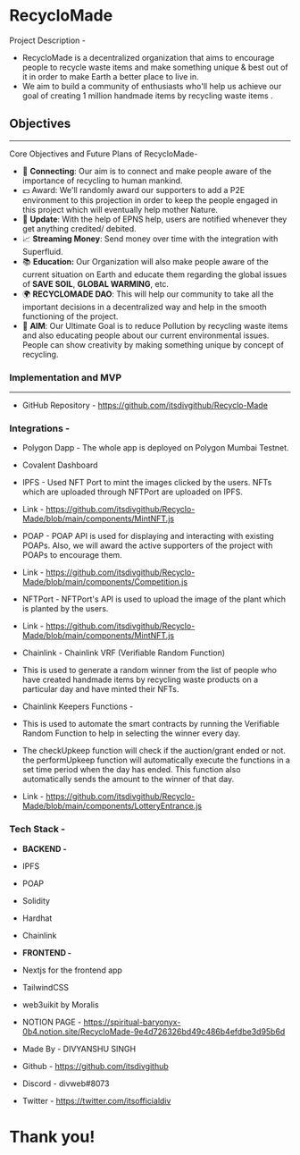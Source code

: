 # RecycloMade

Project Description -
- RecycloMade is a decentralized organization that aims to encourage people to recycle waste items and make something unique & best out of it in order to make Earth a better place to live in.
- We aim to build a community of enthusiasts who'll help us achieve our goal of creating 1 million handmade items by recycling waste items .

## Objectives

---

Core Objectives and Future Plans of RecycloMade-

- 🔗 **Connecting**: Our aim is to connect and make people aware of the importance of recycling to human mankind.
- 💵 Award: We'll randomly award our supporters to add a P2E environment to this projection in order to keep the people engaged in this project which will eventually help mother Nature.
- 🔔 **Update**: With the help of EPNS help, users are notified whenever they get anything credited/ debited.
- 📈 **Streaming Money**: Send money over time with the integration with Superfluid.
- 📚 **Education:** Our Organization will also make people aware of the current situation on Earth and educate them regarding the global issues of **SAVE SOIL**, **GLOBAL WARMING**, etc.
- 🌍 **RECYCLOMADE DAO**: This will help our community to take all the important decisions in a decentralized way and help in the smooth functioning of the project.
- 🎯 **AIM**: Our Ultimate Goal is to reduce Pollution by recycling waste items and also educating people about our current environmental issues. People can show creativity by making something unique by concept of recycling.

### Implementation and MVP

---

- GitHub Repository - https://github.com/itsdivgithub/Recyclo-Made

### Integrations -

- Polygon Dapp - The whole app is deployed on Polygon Mumbai Testnet.

- Covalent Dashboard

- IPFS - Used NFT Port to mint the images clicked by the users. NFTs which are uploaded through NFTPort are uploaded on IPFS.
- Link - https://github.com/itsdivgithub/Recyclo-Made/blob/main/components/MintNFT.js

- POAP - POAP API is used for displaying and interacting with existing POAPs. Also, we will award the active supporters of the project with POAPs to encourage them.
- Link - https://github.com/itsdivgithub/Recyclo-Made/blob/main/components/Competition.js

- NFTPort - NFTPort's API is used to upload the image of the plant which is planted by the users.
- Link - https://github.com/itsdivgithub/Recyclo-Made/blob/main/components/MintNFT.js

- Chainlink - Chainlink VRF (Verifiable Random Function)

- This is used to generate a random winner from the list of people who have created handmade items by recycling waste products on a particular day and have minted     their NFTs.
- Chainlink Keepers Functions -
- This is used to automate the smart contracts by running the Verifiable Random Function to help in selecting the winner every day.
- The checkUpkeep function will check if the auction/grant ended or not.
the performUpkeep function will automatically execute the functions in a set time period when the day has ended. This function also automatically sends the amount to the winner of that day.
- Link - https://github.com/itsdivgithub/Recyclo-Made/blob/main/components/LotteryEntrance.js






### **Tech Stack -**
- **BACKEND -**
- IPFS
- POAP
- Solidity
- Hardhat
- Chainlink

- **FRONTEND -**
- Nextjs for the frontend app
- TailwindCSS
- web3uikit by Moralis

- NOTION PAGE - https://spiritual-baryonyx-0b4.notion.site/RecycloMade-9e4d726326bd49c486b4efdbe3d95b6d

- Made By - DIVYANSHU SINGH
- Github - https://github.com/itsdivgithub
- Discord - divweb#8073
- Twitter - https://twitter.com/itsofficialdiv

# Thank you!

